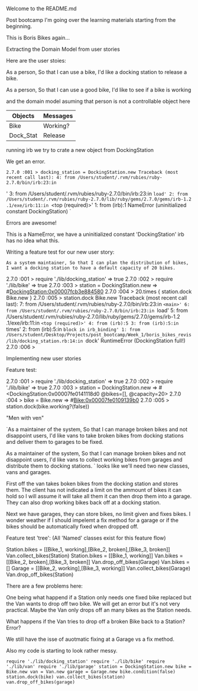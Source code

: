 Welcome to the README.md

Post bootcamp I'm going over the learning materials starting from the beginning.

This is Boris Bikes again...


Extracting the Domain Model from user stories

Here are the user stoies:

As a person,
So that I can use a bike,
I'd like a docking station to release a bike.

As a person,
So that I can use a good bike,
I'd like to see if a bike is working

and the domain model asuming that person is not a controllable object here

| Objects | Messages |
|---------|----------|
|   Bike  | Working? |
| Dock_Stat | Release |


running irb we try to crate a new object from DockingStation

We get an error.


`
2.7.0 :001 > docking_station = DockingStation.new
Traceback (most recent call last):
        4: from /Users/student/.rvm/rubies/ruby-2.7.0/bin/irb:23:in `<main>'
        3: from /Users/student/.rvm/rubies/ruby-2.7.0/bin/irb:23:in `load'
        2: from /Users/student/.rvm/rubies/ruby-2.7.0/lib/ruby/gems/2.7.0/gems/irb-1.2
.1/exe/irb:11:in `<top (required)>'
        1: from (irb):1
NameError (uninitialized constant DockingStation)
`

Errors are awesome!

This is a NameError, we have a uninitialized constant 'DockingStation'
irb has no idea what this.


Writing a feature test for our new user story:

`As a system maintainer,
So that I can plan the distribution of bikes,
I want a docking station to have a default capacity of 20 bikes.`


2.7.0 :001 > require './lib/docking_station'
 => true
2.7.0 :002 > require './lib/bike'
 => true
2.7.0 :003 > station = DockingStation.new
=> #<DockingStation:0x00007fcb3e884580>
2.7.0 :004 > 20.times { station.dock Bike.new }
2.7.0 :005 > station.dock Bike.new
Traceback (most recent call last):
        7: from /Users/student/.rvm/rubies/ruby-2.7.0/bin/irb:23:in `<main>'
        6: from /Users/student/.rvm/rubies/ruby-2.7.0/bin/irb:23:in `load'
        5: from /Users/student/.rvm/rubies/ruby-2.7.0/lib/ruby/gems/2.7.0/gems/irb-1.2
.1/exe/irb:11:in `<top (required)>'
        4: from (irb):5
        3: from (irb):5:in `times'
        2: from (irb):5:in `block in irb_binding'
        1: from /Users/student/Desktop/Projects/post_bootcamp/Week_1/boris_bikes_revis
/lib/docking_station.rb:14:in `dock'
RuntimeError (DockingStation full!)
2.7.0 :006 >

Implementing new user stories

Feature test:

2.7.0 :001 > require './lib/docking_station'
 => true
2.7.0 :002 > require './lib/bike'
 => true
2.7.0 :003 > station = DockingStation.new
=> #<DockingStation:0x00007fe0141118d0 @bikes=[], @capacity=20>
2.7.0 :004 > bike = Bike.new => #<Bike:0x00007fe0109139b0>
2.7.0 :005 > station.dock(bike.working?(false))


"Men with ven"

`As a maintainer of the system,
So that I can manage broken bikes and not disappoint users,
I'd like vans to take broken bikes from docking stations and deliver them to garages to be fixed.

As a maintainer of the system,
So that I can manage broken bikes and not disappoint users,
I'd like vans to collect working bikes from garages and distribute them to docking stations.
`
looks like we'll need two new classes, vans and garages.

First off the van takes boken bikes from the docking station and stores them. The client has not indicated a limit on the ammount of bikes it can hold so I will assume it will take all them it can then drop them into a garage. They can also drop working bikes back off at a docking station.

Next we have garages, they can store bikes, no limit given and fixes bikes.
I wonder weather if I should impelemt a fix method for a garage or if the bikes should be automatically fixed when dropped off.



Feature test 'tree':
(All 'Named' classes exist for this feature flow)

Station.bikes = [[Bike_1, working],[Bike_2, broken],[Bike_3, broken]]
Van.collect_bikes(Station)
Station.bikes = [[Bike_1, working]]
Van.bikes = [[Bike_2, broken],[Bike_3, broken]]
Van.drop_off_bikes(Garage)
Van.bikes = []
Garage = [[Bike_2, working],[Bike_3, working]]
Van.collect_bikes(Garage)
Van.drop_off_bikes(Station)

There are a few problems here:

One being what happend if a Station only needs one fixed bike replaced but the Van wants to drop off two bike. We will get an error but it's not very practical. Maybe the Van only drops off an many bikes as the Station needs.

What happens if the Van tries to drop off a broken Bike back to a Station? Error?

We still have the isse of auotmatic fixing at a Garage vs a fix method.

Also my code is starting to look rather messy.



`require './lib/docking_station'
require './lib/bike'
require './lib/van'
require './lib/garage'
station = DockingStation.new
bike = Bike.new
van = Van.new
garage = Garage.new
bike.condition(false)
station.dock(bike)
van.collect_bikes(station)
van.drop_off_bikes(garage)
`
